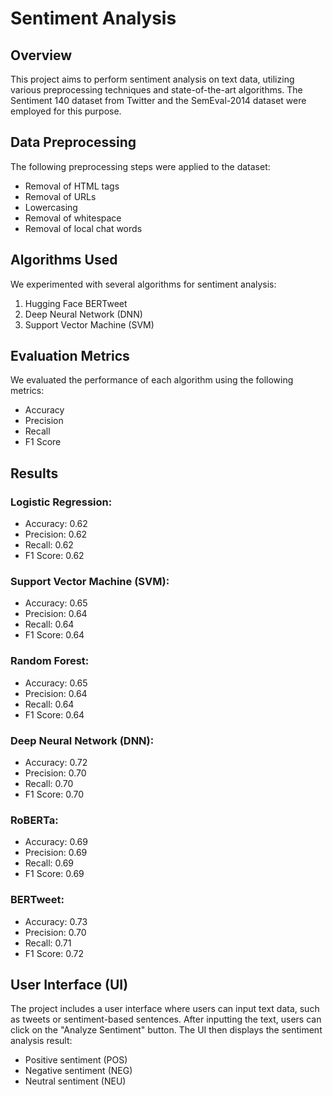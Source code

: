 # Sentiment Analysis

## Overview
This project aims to perform sentiment analysis on text data, utilizing various preprocessing techniques and state-of-the-art algorithms. The Sentiment 140 dataset from Twitter and the SemEval-2014 dataset were employed for this purpose.

## Data Preprocessing
The following preprocessing steps were applied to the dataset:
- Removal of HTML tags
- Removal of URLs
- Lowercasing
- Removal of whitespace
- Removal of local chat words

## Algorithms Used
We experimented with several algorithms for sentiment analysis:
1. Hugging Face BERTweet
2. Deep Neural Network (DNN)
3. Support Vector Machine (SVM)

## Evaluation Metrics
We evaluated the performance of each algorithm using the following metrics:
- Accuracy
- Precision
- Recall
- F1 Score

## Results
### Logistic Regression:
- Accuracy: 0.62
- Precision: 0.62
- Recall: 0.62
- F1 Score: 0.62

### Support Vector Machine (SVM):
- Accuracy: 0.65
- Precision: 0.64
- Recall: 0.64
- F1 Score: 0.64

### Random Forest:
- Accuracy: 0.65
- Precision: 0.64
- Recall: 0.64
- F1 Score: 0.64

### Deep Neural Network (DNN):
- Accuracy: 0.72
- Precision: 0.70
- Recall: 0.70
- F1 Score: 0.70

### RoBERTa:
- Accuracy: 0.69
- Precision: 0.69
- Recall: 0.69
- F1 Score: 0.69

### BERTweet:
- Accuracy: 0.73
- Precision: 0.70
- Recall: 0.71
- F1 Score: 0.72

## User Interface (UI)
The project includes a user interface where users can input text data, such as tweets or sentiment-based sentences. After inputting the text, users can click on the "Analyze Sentiment" button. The UI then displays the sentiment analysis result:
- Positive sentiment (POS)
- Negative sentiment (NEG)
- Neutral sentiment (NEU)
